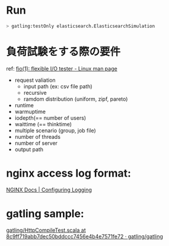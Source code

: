 # Run

```bash
> gatling:testOnly elasticsearch.ElasticsearchSimulation
```

# 負荷試験をする際の要件
ref: [fio(1): flexible I/O tester - Linux man page](https://linux.die.net/man/1/fio)

- request valiation
  - input path (ex: csv file path)
  - recursive
  - ramdom distribution (uniform, zipf, pareto)
- runtime
- warmuptime
- iodepth(== number of users)
- waittime (== thinktime)
- multiple scenario (group, job file)
- number of threads
- number of server
- output path

# nginx access log format:
[NGINX Docs | Configuring Logging](https://docs.nginx.com/nginx/admin-guide/monitoring/logging/)

# gatling sample:
[gatling/HttpCompileTest.scala at 8c9ff719abb7dec50bddccc7456e4b4e7571fe72 · gatling/gatling](https://github.com/gatling/gatling/blob/8c9ff719abb7dec50bddccc7456e4b4e7571fe72/gatling-http/src/test/scala/io/gatling/http/HttpCompileTest.scala)

